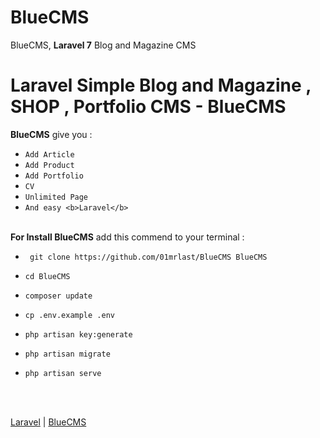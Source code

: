 # BlueCMS
 BlueCMS, <b>Laravel 7</b> Blog and Magazine CMS<br>
 
 <h1><b>Laravel</b> Simple Blog and Magazine , SHOP , Portfolio CMS - <b>BlueCMS</b></h1>
 
 
 
<b>BlueCMS</b> give you :

* `Add Article`
* `Add Product`
* `Add Portfolio` 
* `CV` 
* `Unlimited Page` 
* `And easy <b>Laravel</b>` 
<br>
<b>For Install BlueCMS</b> add this commend to your terminal  :

* ` git clone https://github.com/01mrlast/BlueCMS BlueCMS`

* `cd BlueCMS`

* `composer update`

* `cp .env.example .env`

* `php artisan key:generate`

* `php artisan migrate`

* `php artisan serve`


<br><br>

[Laravel](https://github.com/laravel/laravel)  |
[BlueCMS](https://github.com/01mrlast/BlueCMS)
